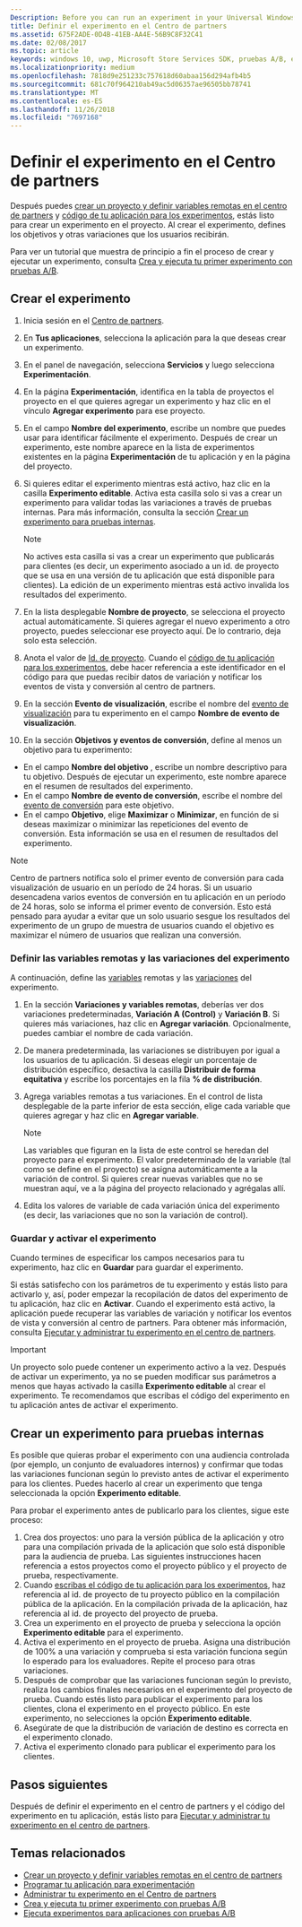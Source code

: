 ```yaml
---
Description: Before you can run an experiment in your Universal Windows Platform (UWP) app with A/B testing, you must define your experiment in Partner Center.
title: Definir el experimento en el Centro de partners
ms.assetid: 675F2ADE-0D4B-41EB-AA4E-56B9C8F32C41
ms.date: 02/08/2017
ms.topic: article
keywords: windows 10, uwp, Microsoft Store Services SDK, pruebas A/B, experimentos
ms.localizationpriority: medium
ms.openlocfilehash: 7818d9e251233c757618d60abaa156d294afb4b5
ms.sourcegitcommit: 681c70f964210ab49ac5d06357ae96505bb78741
ms.translationtype: MT
ms.contentlocale: es-ES
ms.lasthandoff: 11/26/2018
ms.locfileid: "7697168"
---
```

# <a name="define-your-experiment-in-partner-center"></a>Definir el experimento en el Centro de partners

Después puedes [crear un proyecto y definir variables remotas en el centro de partners](create-a-project-and-define-remote-variables-in-the-dev-center-dashboard.md) y [código de tu aplicación para los experimentos](code-your-experiment-in-your-app.md), estás listo para crear un experimento en el proyecto. Al crear el experimento, defines los objetivos y otras variaciones que los usuarios recibirán.

Para ver un tutorial que muestra de principio a fin el proceso de crear y ejecutar un experimento, consulta [Crea y ejecuta tu primer experimento con pruebas A/B](create-and-run-your-first-experiment-with-a-b-testing.md).

<span id="get-an-api-key" />
<span id="create-an-experiment" />

## <a name="create-your-experiment"></a>Crear el experimento

1. Inicia sesión en el [Centro de partners](https://partner.microsoft.com/dashboard).
2. En **Tus aplicaciones**, selecciona la aplicación para la que deseas crear un experimento.
3. En el panel de navegación, selecciona **Servicios** y luego selecciona **Experimentación**.
4. En la página **Experimentación**, identifica en la tabla de proyectos el proyecto en el que quieres agregar un experimento y haz clic en el vínculo **Agregar experimento** para ese proyecto.
5. En el campo **Nombre del experimento**, escribe un nombre que puedes usar para identificar fácilmente el experimento. Después de crear un experimento, este nombre aparece en la lista de experimentos existentes en la página **Experimentación** de tu aplicación y en la página del proyecto.
6. Si quieres editar el experimento mientras está activo, haz clic en la casilla **Experimento editable**. Activa esta casilla solo si vas a crear un experimento para validar todas las variaciones a través de pruebas internas. Para más información, consulta la sección [Crear un experimento para pruebas internas](define-your-experiment-in-the-dev-center-dashboard.md#test_experiments).
    > [!NOTE]
    > No actives esta casilla si vas a crear un experimento que publicarás para clientes (es decir, un experimento asociado a un id. de proyecto que se usa en una versión de tu aplicación que está disponible para clientes). La edición de un experimento mientras está activo invalida los resultados del experimento.

7. En la lista desplegable **Nombre de proyecto**, se selecciona el proyecto actual automáticamente. Si quieres agregar el nuevo experimento a otro proyecto, puedes seleccionar ese proyecto aquí. De lo contrario, deja solo esta selección.
8.   Anota el valor de [Id. de proyecto](run-app-experiments-with-a-b-testing.md#terms). Cuando el [código de tu aplicación para los experimentos](code-your-experiment-in-your-app.md), debe hacer referencia a este identificador en el código para que puedas recibir datos de variación y notificar los eventos de vista y conversión al centro de partners.
9. En la sección **Evento de visualización**, escribe el nombre del [evento de visualización](run-app-experiments-with-a-b-testing.md#terms) para tu experimento en el campo **Nombre de evento de visualización**.
10. En la sección **Objetivos y eventos de conversión**, define al menos un objetivo para tu experimento:
  * En el campo **Nombre del objetivo** , escribe un nombre descriptivo para tu objetivo. Después de ejecutar un experimento, este nombre aparece en el resumen de resultados del experimento.
  * En el campo **Nombre de evento de conversión**, escribe el nombre del [evento de conversión](run-app-experiments-with-a-b-testing.md#terms) para este objetivo.
  * En el campo **Objetivo**, elige **Maximizar** o **Minimizar**, en función de si deseas maximizar o minimizar las repeticiones del evento de conversión. Esta información se usa en el resumen de resultados del experimento.

> [!NOTE]
> Centro de partners notifica solo el primer evento de conversión para cada visualización de usuario en un período de 24 horas. Si un usuario desencadena varios eventos de conversión en tu aplicación en un período de 24 horas, solo se informa el primer evento de conversión. Esto está pensado para ayudar a evitar que un solo usuario sesgue los resultados del experimento de un grupo de muestra de usuarios cuando el objetivo es maximizar el número de usuarios que realizan una conversión.

<span id="define-the-variations-and-settings-for-the-experiment" />

### <a name="define-the-remote-variables-and-variations-for-your-experiment"></a>Definir las variables remotas y las variaciones del experimento

A continuación, define las [variables](run-app-experiments-with-a-b-testing.md#terms) remotas y las [variaciones](run-app-experiments-with-a-b-testing.md#terms) del experimento.

1. En la sección **Variaciones y variables remotas**, deberías ver dos variaciones predeterminadas, **Variación A (Control)** y **Variación B**. Si quieres más variaciones, haz clic en **Agregar variación**. Opcionalmente, puedes cambiar el nombre de cada variación.
2. De manera predeterminada, las variaciones se distribuyen por igual a los usuarios de tu aplicación. Si deseas elegir un porcentaje de distribución específico, desactiva la casilla **Distribuir de forma equitativa** y escribe los porcentajes en la fila **% de distribución**.
3. Agrega variables remotas a tus variaciones. En el control de lista desplegable de la parte inferior de esta sección, elige cada variable que quieres agregar y haz clic en **Agregar variable**.
    > [!NOTE]
    > Las variables que figuran en la lista de este control se heredan del proyecto para el experimento. El valor predeterminado de la variable (tal como se define en el proyecto) se asigna automáticamente a la variación de control. Si quieres crear nuevas variables que no se muestran aquí, ve a la página del proyecto relacionado y agrégalas allí.

4. Edita los valores de variable de cada variación única del experimento (es decir, las variaciones que no son la variación de control).

<span id="save-and-activate-your-experiment" />

### <a name="save-and-activate-your-experiment"></a>Guardar y activar el experimento

Cuando termines de especificar los campos necesarios para tu experimento, haz clic en **Guardar** para guardar el experimento.

Si estás satisfecho con los parámetros de tu experimento y estás listo para activarlo y, así, poder empezar la recopilación de datos del experimento de tu aplicación, haz clic en **Activar**. Cuando el experimento está activo, la aplicación puede recuperar las variables de variación y notificar los eventos de vista y conversión al centro de partners. Para obtener más información, consulta [Ejecutar y administrar tu experimento en el centro de partners](manage-your-experiment.md).

> [!IMPORTANT]
> Un proyecto solo puede contener un experimento activo a la vez. Después de activar un experimento, ya no se pueden modificar sus parámetros a menos que hayas activado la casilla **Experimento editable** al crear el experimento. Te recomendamos que escribas el código del experimento en tu aplicación antes de activar el experimento.

<span id="test_experiments"/>

## <a name="create-an-experiment-for-internal-testing"></a>Crear un experimento para pruebas internas

Es posible que quieras probar el experimento con una audiencia controlada (por ejemplo, un conjunto de evaluadores internos) y confirmar que todas las variaciones funcionan según lo previsto antes de activar el experimento para los clientes. Puedes hacerlo al crear un experimento que tenga seleccionada la opción **Experimento editable**.

Para probar el experimento antes de publicarlo para los clientes, sigue este proceso:

1. Crea dos proyectos: uno para la versión pública de la aplicación y otro para una compilación privada de la aplicación que solo está disponible para la audiencia de prueba. Las siguientes instrucciones hacen referencia a estos proyectos como el proyecto público y el proyecto de prueba, respectivamente.
2. Cuando [escribas el código de tu aplicación para los experimentos](code-your-experiment-in-your-app.md), haz referencia al id. de proyecto de tu proyecto público en la compilación pública de la aplicación. En la compilación privada de la aplicación, haz referencia al id. de proyecto del proyecto de prueba.
3. Crea un experimento en el proyecto de prueba y selecciona la opción **Experimento editable** para el experimento.
4. Activa el experimento en el proyecto de prueba. Asigna una distribución de 100% a una variación y comprueba si esta variación funciona según lo esperado para los evaluadores. Repite el proceso para otras variaciones.
5. Después de comprobar que las variaciones funcionan según lo previsto, realiza los cambios finales necesarios en el experimento del proyecto de prueba. Cuando estés listo para publicar el experimento para los clientes, clona el experimento en el proyecto público. En este experimento, no selecciones la opción **Experimento editable**.
4. Asegúrate de que la distribución de variación de destino es correcta en el experimento clonado.
5. Activa el experimento clonado para publicar el experimento para los clientes.

## <a name="next-steps"></a>Pasos siguientes

Después de definir el experimento en el centro de partners y el código del experimento en tu aplicación, estás listo para [Ejecutar y administrar tu experimento en el centro de partners](manage-your-experiment.md).

## <a name="related-topics"></a>Temas relacionados

* [Crear un proyecto y definir variables remotas en el centro de partners](create-a-project-and-define-remote-variables-in-the-dev-center-dashboard.md)
* [Programar tu aplicación para experimentación](code-your-experiment-in-your-app.md)
* [Administrar tu experimento en el Centro de partners](manage-your-experiment.md)
* [Crea y ejecuta tu primer experimento con pruebas A/B](create-and-run-your-first-experiment-with-a-b-testing.md)
* [Ejecuta experimentos para aplicaciones con pruebas A/B](run-app-experiments-with-a-b-testing.md)

